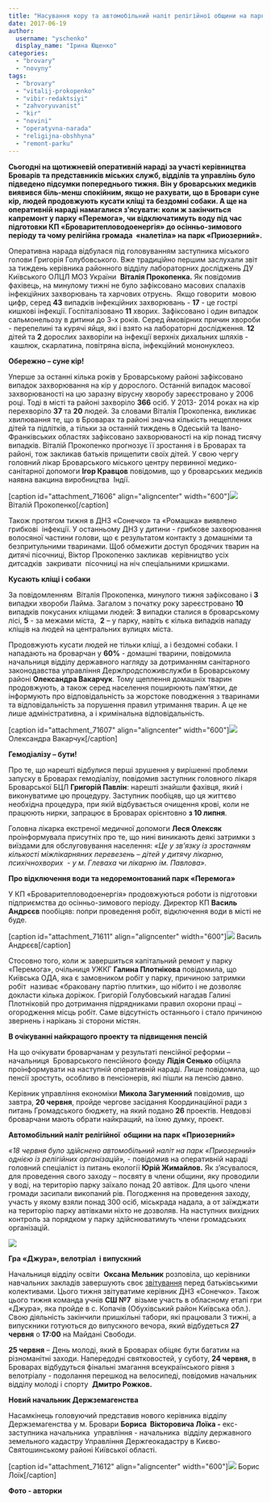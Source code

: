 ```yaml
---
title: "Насування кору та автомобільний наліт релігійної общини на парк \"Приозерний\", - оперативні новини"
date: 2017-06-19
author: 
  username: "yschenko"
  display_name: "Ірина Ющенко"
categories: 
  - "brovary"
  - "novyny"
tags: 
  - "brovary"
  - "vitalij-prokopenko"
  - "vibir-redaktsiyi"
  - "zahvoryuvanist"
  - "kir"
  - "novini"
  - "operatyvna-narada"
  - "religijna-obshhyna"
  - "remont-parku"
---
```


**Сьогодні на щотижневій оперативній нараді за участі керівництва Броварів та представників міських служб, відділів та управлінь було підведено підсумки попереднього тижня. Він у броварських медиків виявився біль-менш спокійним, якщо не рахувати, що в Бровари суне кір, людей продовжують кусати кліщі та бездомні собаки. А ще на оперативній нараді намагалися з’ясувати: коли ж закінчиться капремонт у парку «Перемога», чи відключатимуть воду під час підготовки КП «Броваритепловодоенергія» до осінньо-зимового періоду та чому релігійна громада  «налетіла» на парк «Приозерний».**

Оперативна нарада відбулася під головуванням заступника міського голови Григорія Голубовського. Вже традиційно першим заслухали звіт за тиждень керівника районного відділу лабораторних досліджень ДУ Київського ОЛЦЛ МОЗ України  **Віталія Прокопенка.** Як повідомив фахівець, на минулому тижні не було зафіксовано масових спалахів інфекційних захворювань та харчових отруєнь.  Якщо говорити  мовою цифр, серед **43** випадків інфекційних захворювань - **17** \- це гострі кишкові інфекції. Госпіталізовано **11** хворих. Зафіксовано і один випадок сальмонельозу в дитини до 3-х років. Серед ймовірних причин хвороби - перепелині та курячі яйця, які і взято на лабораторні дослідження. **12** дітей та **2** дорослих захворіли на інфекції верхніх дихальних шляхів -  кашлюк, скарлатина, повітряна віспа, інфекційний мононуклеоз.

**Обережно – суне кір!**

Уперше за останні кілька років у Броварському районі зафіксовано випадок захворювання на кір у дорослого. Останній випадок масової захворюваності на цю заразну вірусну хворобу зареєстровано у 2006 році. Тоді в місті та районі захворіло **366** осіб. У 2013- 2014 роках на кір перехворіло **37** та **20** людей. За словами Віталія Прокопенка, викликає хвилювання те, що в Броварах та районі значна кількість нещеплених дітей та підлітків, а тільки за останній тиждень в Одеській та Івано-Франківських областях зафіксовано захворюваності на кір понад тисячу випадків. Віталій Прокопенко прогнозує її зростання і в Броварах та районі, тож закликав батьків прищепити своїх дітей. У свою чергу головний лікар Броварського міського центру первинної медико-санітарної допомоги **Ігор Кравцов** повідомив, що у броварських медиків наявна вакцина виробництва  Індії.

\[caption id="attachment\_71606" align="aligncenter" width="600"\][![](https://mpz.brovary.org/wp-content/uploads/2017/06/1-4.jpg)](https://mpz.brovary.org/wp-content/uploads/2017/06/1-4.jpg) Віталій Прокопенко\[/caption\]

Також протягом тижня в ДНЗ «Сонечко» та «Ромашка» виявлено  грибкові  інфекції. У останньому ДНЗ у дитини - грибкове захворювання волосяної частини голови, що є результатом контакту з домашніми та безпритульними тваринами. Щоб обмежити доступ бродячих тварин на дитячі пісочниці, Віктор Прокопенко закликав  керівництво усіх  дитсадків  закривати  пісочниці на ніч спеціальними кришками.

**Кусають кліщі і собаки**

За повідомленням  Віталія Прокопенка, минулого тижня зафіксовано і **3** випадки хвороби Лайма. Загалом з початку року зареєстровано **10** випадків покусаних кліщами людей: **3** випадки сталися в броварському лісі, **5** \- за межами міста,  **2** – у парку, навіть є кілька випадків нападу кліщів на людей на центральних вулицях міста.

Продовжують кусати людей не тільки кліщі, а і бездомні собаки. І нападають на броварчан у **60%** - домашні тварини, повідомила начальниця відділу державного нагляду за дотриманням санітарного законодавства управління Держпродспоживслужби в Броварському районі **Олександра Вакарчук**. Тому щеплення домашніх тварин продовжують, а також серед населення поширюють пам’ятки, де інформують про відповідальність за жорстоке поводження з тваринами та відповідальність за порушення правил утримання тварин. А це не лише адміністративна, а і кримінальна відповідальність.

\[caption id="attachment\_71607" align="aligncenter" width="600"\][![](https://mpz.brovary.org/wp-content/uploads/2017/06/2-3.jpg)](https://mpz.brovary.org/wp-content/uploads/2017/06/2-3.jpg) Олександра Вакарчук\[/caption\]

**Гемодіалізу – бути!**

Про те, що нарешті відбулися перші зрушення у вирішенні проблеми запуску в Броварах гемодіалізу, повідомив заступник головного лікаря Броварської БЦЛ **Григорій Павлін**: нарешті знайшли фахівця, який і виконуватиме цю процедуру. Заступник пообіцяв, що ця життєво необхідна процедура, при якій відбувається очищення крові, коли не працюють нирки, запрацює в Броварах орієнтовно **з 10 липня**.

Головна лікарка екстреної медичної допомоги **Леся Олексяк** проінформувала присутніх про те, що нині виникають деякі затримки з виїздами для обслуговування населення: _«Це у зв’язку із зростанням кількості міжлікарняних перевезень – дітей у дитячу лікарню, психічнохворих  - у м. Глеваха чи лікарню ім. Павлова»._

**Про відключення води та недоремонтований парк «Перемога»**

У КП «Броваритепловодоенергія» продовжуються роботи із підготовки підприємства до осінньо-зимового періоду. Директор КП **Василь Андрєєв** пообіцяв: попри проведення робіт, відключення води в місті не буде.

\[caption id="attachment\_71611" align="aligncenter" width="600"\][![](https://mpz.brovary.org/wp-content/uploads/2017/06/6-2.jpg)](https://mpz.brovary.org/wp-content/uploads/2017/06/6-2.jpg) Василь Андрєєв\[/caption\]

Стосовно того, коли ж завершиться капітальний ремонт у парку «Перемога», очільниця УЖКГ **Галина Плотнікова** повідомила, що Київська ОДА, яка є замовником робіт у парку, причиною затримки робіт  називає «браковану партію плитки», що нібито і не дозволяє докласти кілька доріжок. Григорій Голубовський нагадав Галині Плотніковій про дотримання підрядниками правил охорони праці – огородження місць робіт. Саме відсутність останнього і стало причиною звернень і нарікань зі сторони містян.

**В очікуванні найкращого проекту та підвищення пенсій**

На що очікувати броварчанам у результаті пенсійної реформи – начальниця  Броварського пенсійного фонду **Лідія Сенько** обіцяла проінформувати на наступній оперативній нараді. Лише повідомила, що пенсії зростуть, особливо в пенсіонерів, які пішли на пенсію давно.

Керівник управління економіки **Микола Загуменний** повідомив, що завтра, **20 червня**, пройде чергове засідання Координаційної ради з питань Громадського бюджету, на який подано **26** проектів. Невдовзі броварчани мають обрати найкращий, на їхню думку, проект.

**Автомобільний наліт релігійної  общини на парк «Приозерний»**  

_«18 червня було здійснено автомобільний наліт на парк «Приозерний» однією із релігійних організацій»,_ - повідомив на оперативній нараді головний спеціаліст із питань екології **Юрій Жимайлов.** Як з’ясувалося, для проведення свого заходу – посвяту в члени общини, яку проводили у воді, на територію парку заїхало понад 20 автівок. Для цього члени громади засипали викопаний рів. Погодження на проведення заходу, участь у якому взяли понад 300 осіб, міськрада надала, а от заїжджати на територію парку автівками ніхто не дозволяв. На наступних вихідних контроль за порядком у парку здійснюватимуть члени громадських організацій.

[![](https://mpz.brovary.org/wp-content/uploads/2017/06/4-2.jpg)](https://mpz.brovary.org/wp-content/uploads/2017/06/4-2.jpg)

**Гра «Джура», велотріал  і випускний**

Начальниця відділу освіти  **Оксана Мельник** розповіла, що керівники навчальних закладів завершують своє [звітування](https://mpz.brovary.org/anons-grafik-zvituvan-dyrektoriv-shkil-ta-sadochkiv-u-brovarah/) перед батьківськими колективами. Цього тижня звітуватиме керівник ДНЗ «Сонечко». Також цього тижня команда учнів **СШ №7**  візьме участь в обласному етапі гри «Джура», яка пройде в с. Копачів (Обухівський район Київська обл.). Свою діяльність закінчили пришкільні табори, які працювали 3 тижні, а випускники готуються до випускного вечора, який відбудеться **27 червня** о **17:00** на Майдані Свободи.

**25 червня** – День молоді, який в Броварах обіцяє бути багатим на різноманітні заходи. Напередодні святковостей, у суботу, **24 червня,** в Броварах відбудуться фінальні змагання всеукраїнського рівня з  велотріалу - подолання перешкод на велосипеді, повідомив начальник відділу молоді і спорту  **Дмитро Рожков.**

**Новий начальник Держземагенства**

Насамкінець головуючий представив нового керівника відділу Держземагенства у м. Бровари **Бориса  Вікторовича Лоїка -** екс-заступника начальника  управління - начальника  відділу державного земельного кадастру Управління Держгеокадастру в Києво-Святошинському районі Київської області.

\[caption id="attachment\_71612" align="aligncenter" width="600"\][![](https://mpz.brovary.org/wp-content/uploads/2017/06/7-2.jpg)](https://mpz.brovary.org/wp-content/uploads/2017/06/7-2.jpg) Борис Лоїк\[/caption\]

**Фото - авторки**
